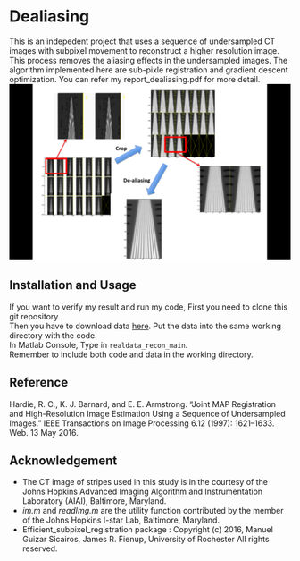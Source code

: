 # Dealiasing
This is an indepedent project that uses a sequence of undersampled CT images with subpixel movement to reconstruct a higher resolution image. This process removes the aliasing effects in the undersampled images.
The algorithm implemented here are sub-pixle registration and gradient descent optimization.
You can refer my report_dealiasing.pdf for more detail.
![](/images/flow.png)
## Installation and Usage
If you want to verify my result and run my code, 
First you need to clone this git repository.<br />
Then you have to download data [here](https://www.dropbox.com/sh/nwgwy5t80vo1eog/AADYHt4wyS6TQXrlp2HJaPN9a?dl=0). 
Put the data into the same working directory with the code. <br />
In Matlab Console, Type in `realdata_recon_main`.<br />
Remember to include both code and data in the working directory. 

## Reference
Hardie, R. C., K. J. Barnard, and E. E. Armstrong. “Joint MAP Registration and High-Resolution Image Estimation Using a Sequence of Undersampled Images.” IEEE Transactions on Image Processing 6.12 (1997): 1621–1633. Web. 13 May 2016.

## Acknowledgement
* The CT image of stripes used in this study is in the courtesy of the Johns Hopkins Advanced Imaging Algorithm and Instrumentation Laboratory (AIAI), Baltimore, Maryland.
* _im.m_ and _readImg.m_ are the utility function contributed by the member of the Johns Hopkins I-star Lab, Baltimore, Maryland. 
* Efficient_subpixel_registration package : Copyright (c) 2016, Manuel Guizar Sicairos, James R. Fienup, University of Rochester All rights reserved.
